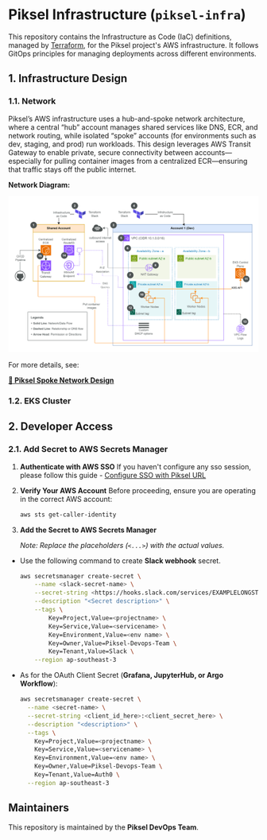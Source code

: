 # Piksel Infrastructure (`piksel-infra`)

This repository contains the Infrastructure as Code (IaC) definitions, managed by [Terraform](https://www.terraform.io/), for the Piksel project's AWS infrastructure. It follows GitOps principles for managing deployments across different environments.

## 1. Infrastructure Design

### 1.1. Network

Piksel’s AWS infrastructure uses a hub-and-spoke network architecture, where a central “hub” account manages shared services like DNS, ECR, and network routing, while isolated “spoke” accounts (for environments such as dev, staging, and prod) run workloads. This design leverages AWS Transit Gateway to enable private, secure connectivity between accounts—especially for pulling container images from a centralized ECR—ensuring that traffic stays off the public internet.

**Network Diagram:**

<img src=".images/spoke-network.png" width="700" height="auto">

For more details, see:

[**🔗 Piksel Spoke Network Design**](https://github.com/piksel-ina/piksel-document/blob/main/architecture/spoke-network-design.md)

### 1.2. EKS Cluster

## 2. Developer Access

### 2.1. Add Secret to AWS Secrets Manager

1. **Authenticate with AWS SSO**
   If you haven't configure any sso session, please follow this guide - [Configure SSO with Piksel URL](https://github.com/piksel-ina/piksel-document/blob/main/operations/02-AWS-identity-center-guide.md#aws-cli-setup-and-access)

2. **Verify Your AWS Account**
   Before proceeding, ensure you are operating in the correct AWS account:

   ```bash
   aws sts get-caller-identity
   ```

3. **Add the Secret to AWS Secrets Manager**

   _Note: Replace the placeholders (`<...>`) with the actual values._

- Use the following command to create **Slack webhook** secret.
  ```bash
  aws secretsmanager create-secret \
      --name <slack-secret-name> \
      --secret-string <https://hooks.slack.com/services/EXAMPLELONGSTRIN> \
      --description "<Secret description>" \
      --tags \
          Key=Project,Value=<projectname> \
          Key=Service,Value=<servicename> \
          Key=Environment,Value=<env name> \
          Key=Owner,Value=Piksel-Devops-Team \
          Key=Tenant,Value=Slack \
      --region ap-southeast-3
  ```
- As for the OAuth Client Secret (**Grafana, JupyterHub, or Argo Workflow**):
  ```bash
  aws secretsmanager create-secret \
    --name <secret-name> \
    --secret-string <client_id_here>:<client_secret_here> \
    --description "<description>" \
    --tags \
      Key=Project,Value=<projectname> \
      Key=Service,Value=<servicename> \
      Key=Environment,Value=<env name> \
      Key=Owner,Value=Piksel-Devops-Team \
      Key=Tenant,Value=Auth0 \
    --region ap-southeast-3
  ```

## Maintainers

This repository is maintained by the **Piksel DevOps Team**.
